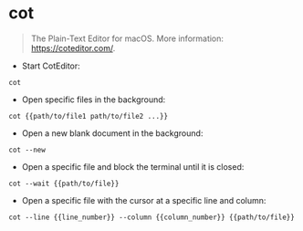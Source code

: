 # cot

> The Plain-Text Editor for macOS.
> More information: <https://coteditor.com/>.

- Start CotEditor:

`cot`

- Open specific files in the background:

`cot {{path/to/file1 path/to/file2 ...}}`

- Open a new blank document in the background:

`cot --new`

- Open a specific file and block the terminal until it is closed:

`cot --wait {{path/to/file}}`

- Open a specific file with the cursor at a specific line and column:

`cot --line {{line_number}} --column {{column_number}} {{path/to/file}}`
